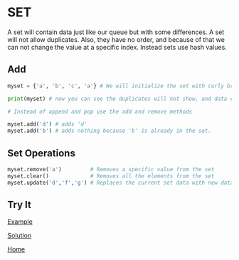 # SET 

A set will contain data just like our queue but with some differences.
A set will not allow duplicates. Also, they have no order, and because of 
that we can not change the value at a specific index. Instead sets use hash values.

## Add

``` python
myset = {'a', 'b', 'c', 'a'} # We will initialize the set with curly brackets because this tells python to use a hash map instead of index values. 

print(myset) # now you can see the duplicates will not show, and data can be in any order

# Instead of append and pop use the add and remove methods

myset.add('d') # adds 'd'
myset.add('b') # adds nothing because 'b' is already in the set. 
```

## Set Operations
```python
myset.remove('a')         # Removes a specific value from the set
myset.clear()   	      # Removes all the elements from the set
myset.update('d','f','g') # Replaces the current set data with new data

```
## Try It

[Example](setTest.py)

[Solution](setSolution.py)

[Home](tutorial.md)